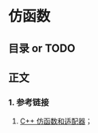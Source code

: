 # 仿函数

## 目录 or TODO

## 正文

### 1. 参考链接

1. [C++ 仿函数和适配器](https://www.cnblogs.com/faithfu/p/8932375.html)；

